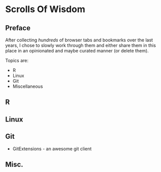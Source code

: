 # Scrolls Of Wisdom
## Preface
After collecting *hundreds* of browser tabs and bookmarks over the last years, I chose to slowly work through them and either share them in this place in an opinionated and maybe curated manner (or delete them).

Topics are:
* R
* Linux
* Git
* Miscellaneous

## R

## Linux

## Git

* GitExtensions - an awesome git client

## Misc.

